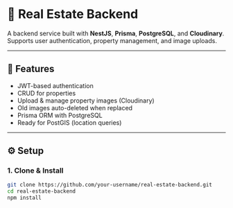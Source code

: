 # 🏡 Real Estate Backend

A backend service built with **NestJS**, **Prisma**, **PostgreSQL**, and **Cloudinary**.  
Supports user authentication, property management, and image uploads.

---

## 🚀 Features

- JWT-based authentication
- CRUD for properties
- Upload & manage property images (Cloudinary)
- Old images auto-deleted when replaced
- Prisma ORM with PostgreSQL
- Ready for PostGIS (location queries)

---

## ⚙️ Setup

### 1. Clone & Install

```bash
git clone https://github.com/your-username/real-estate-backend.git
cd real-estate-backend
npm install
```
